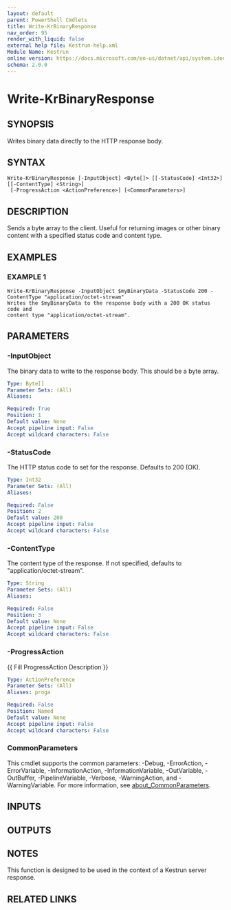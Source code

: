 ```yaml
---
layout: default
parent: PowerShell Cmdlets
title: Write-KrBinaryResponse
nav_order: 95
render_with_liquid: false
external help file: Kestrun-help.xml
Module Name: Kestrun
online version: https://docs.microsoft.com/en-us/dotnet/api/system.identitymodel.tokens.jwt.jwtsecuritytoken?view=azure-dotnet
schema: 2.0.0
---
```


# Write-KrBinaryResponse

## SYNOPSIS
Writes binary data directly to the HTTP response body.

## SYNTAX

```
Write-KrBinaryResponse [-InputObject] <Byte[]> [[-StatusCode] <Int32>] [[-ContentType] <String>]
 [-ProgressAction <ActionPreference>] [<CommonParameters>]
```

## DESCRIPTION
Sends a byte array to the client.
Useful for returning images or other
binary content with a specified status code and content type.

## EXAMPLES

### EXAMPLE 1
```
Write-KrBinaryResponse -InputObject $myBinaryData -StatusCode 200 -ContentType "application/octet-stream"
Writes the $myBinaryData to the response body with a 200 OK status code and
content type "application/octet-stream".
```

## PARAMETERS

### -InputObject
The binary data to write to the response body.
This should be a byte array.

```yaml
Type: Byte[]
Parameter Sets: (All)
Aliases:

Required: True
Position: 1
Default value: None
Accept pipeline input: False
Accept wildcard characters: False
```

### -StatusCode
The HTTP status code to set for the response.
Defaults to 200 (OK).

```yaml
Type: Int32
Parameter Sets: (All)
Aliases:

Required: False
Position: 2
Default value: 200
Accept pipeline input: False
Accept wildcard characters: False
```

### -ContentType
The content type of the response.
If not specified, defaults to "application/octet-stream".

```yaml
Type: String
Parameter Sets: (All)
Aliases:

Required: False
Position: 3
Default value: None
Accept pipeline input: False
Accept wildcard characters: False
```

### -ProgressAction
{{ Fill ProgressAction Description }}

```yaml
Type: ActionPreference
Parameter Sets: (All)
Aliases: proga

Required: False
Position: Named
Default value: None
Accept pipeline input: False
Accept wildcard characters: False
```

### CommonParameters
This cmdlet supports the common parameters: -Debug, -ErrorAction, -ErrorVariable, -InformationAction, -InformationVariable, -OutVariable, -OutBuffer, -PipelineVariable, -Verbose, -WarningAction, and -WarningVariable. For more information, see [about_CommonParameters](http://go.microsoft.com/fwlink/?LinkID=113216).

## INPUTS

## OUTPUTS

## NOTES
This function is designed to be used in the context of a Kestrun server response.

## RELATED LINKS
